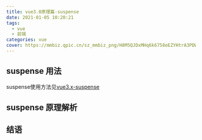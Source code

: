 ```yaml
---
title: vue3.0原理篇-suspense
date: 2021-01-05 10:20:21
tags:
  - vue
  - 前端
categories: vue
cover: https://mmbiz.qpic.cn/sz_mmbiz_png/H8M5QJDxMHq6k6758eEZYHtrA3PDWKrhOr7JDjuVxdic6Pia3Aa5BSglRDlDFPLJM00tvkN1N565e2j3c4hjQib7Q/640?wx_fmt=png&tp=webp&wxfrom=5&wx_lazy=1&wx_co=1
---
```


## suspense 用法
suspense使用方法见[vue3.x-suspense](http://devinhj.cn/2020/12/05/vue3.0%E4%BD%BF%E7%94%A8%E7%AF%87/)
## suspense 原理解析
## 结语